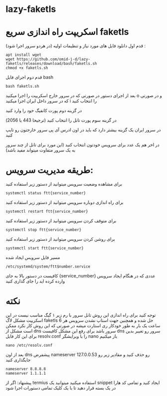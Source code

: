 # lazy-faketls

# اسکریپت راه اندازی سریع faketls

قدم اول
دانلود فایل های مورد نیاز و تنظیمات اولیه (در هردو سرور اجرا شود) :
```
apt install wget
wget https://github.com/omid-j-d/lazy-faketls/releases/download/bash/faketls.sh
chmod +x faketls.sh
```

قدم دوم
اجرای فایل bash
```
bash faketls.sh
```
بعد از اجرای دستور در صورتی که در سرور خارج اسکریپت را اجرا میکنید o و در صورتی که در سرور داخل ایران اجرا میکنید i را انتخاب کنید

در گزینه دوم پورت کانفیگ خود را وارد کنید

در گزینه سوم پورت تانل را انتخاب کنید (ترجیحا 443 یا 2056)

در سرور ایران یک گزینه بیشتر دارد که باید در اون ادرس آی پی سرور خارجتون رو تایپ کنید

در اخر هم یک عدد برای سرویس خودتون انتخاب کنید (این مورد برای تانل از چند سرور به یک سرور متفاوت میتواند مفید باشد)


# طریقه مدیریت سرویس:

برای مشاهده وضعیت سرویس میتوانید از دستور زیر استفاده کنید
```
systemctl status ftt{service_number}
```

برای راه اندازی دوباره سرویس میتوانید از دستور زیر استفاده کنید
```
systemctl restart ftt{service_number}
```

برای متوقف کردن سرویس میتوانید از دستور زیر استفاده کنید
```
systemctl stop ftt{service_number}
```

برای روشن کردن سرویس میتوانید از دستور زیر استفاده کنید
```
systemctl start ftt{service_number}
```

مسیر فایل سرویس ایجاد شده
```
/etc/systemd/system/ftt$number.service
```

کافیست در دستور بالا به جای {service_number} عددی که در هنگام ایجاد سرویس وارده کرده اید را جای گذاری کنید 

# نکته
توجه کنید برای راه اندازی این روش تانل سرور با رم زیر ۱ گیگ مناسب نیست 
در این اسکریپت مشکل لاگ faketls حل شده و همچنین جهت استاپ نشدن سرویس هر 6 ساعت یک بار به طور خودکار ری استارت میشه
در صورتی که این روش کار نکرد ممکن است مشکل از dns سرور باشد برای رفع این مشکل کافیست dns سرور رو تغییر بدین برای این کار فایل resolv.conf را با ویرایشگر nano باز میکنیم 

``` nano /etc/resolv.conf ```

بعد از اون dns پیشفرض nameserver 127.0.0.53 رو حذف کنید و مقادیر زیر رو جایگذاری کنید

```
nameserver 8.8.8.8
nameserver 1.1.1.1
```

پیشنهاد: اگر از termius استفاده میکنید میتوانید یک snippet ایجاد کنید و تمامی کد هارا در یک بسته قرار دهید تا با یک کلیک تمامی دستورات اجرا شود
